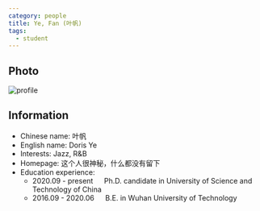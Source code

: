```yaml
---
category: people
title: Ye, Fan (叶帆)
tags:
  - student
---
```


## Photo

![profile](https://avatars.githubusercontent.com/u/116997215)

## Information

- Chinese name: 叶帆
- English name: Doris Ye
- Interests: Jazz, R&B
- Homepage: 这个人很神秘，什么都没有留下
- Education experience:
  - 2020.09 - present   Ph.D. candidate in University of Science and Technology of China
  - 2016.09 - 2020.06   B.E. in Wuhan University of Technology
